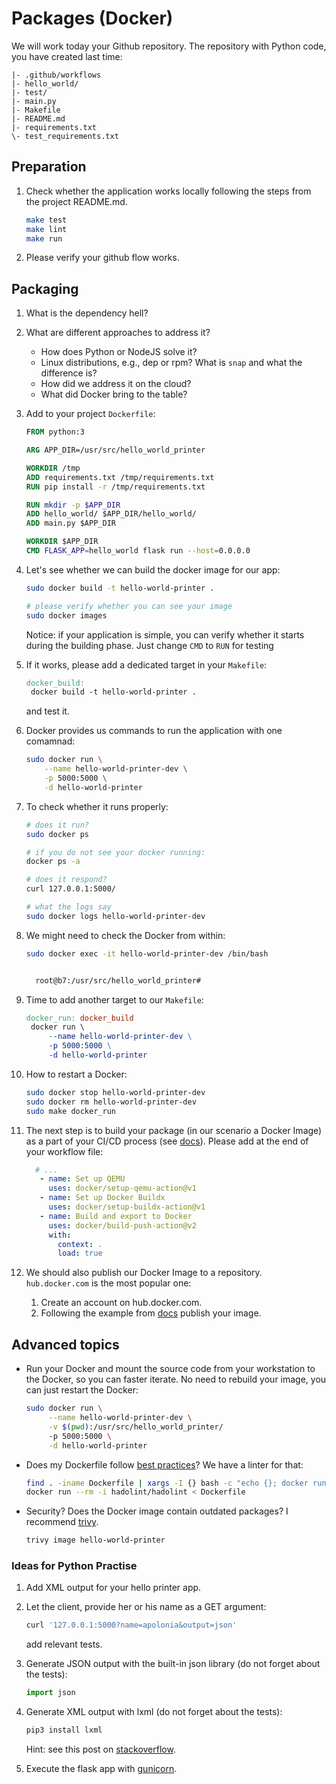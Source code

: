 # Packages (Docker)

We will work today your Github repository. The repository with Python code, you have created last time:

```text
|- .github/workflows
|- hello_world/
|- test/
|- main.py
|- Makefile
|- README.md
|- requirements.txt
\- test_requirements.txt
```

## Preparation

1. Check whether the application works locally following the steps from the project README.md.

   ```bash
   make test
   make lint
   make run
   ```

2. Please verify your github flow works.

## Packaging

1. What is the dependency hell?

2. What are different approaches to address it?

   - How does Python or NodeJS solve it?
   - Linux distributions, e.g., dep or rpm? What is `snap` and what the difference is?
   - How did we address it on the cloud?
   - What did Docker bring to the table?

3. Add to your project `Dockerfile`:

   ```dockerfile
   FROM python:3

   ARG APP_DIR=/usr/src/hello_world_printer

   WORKDIR /tmp
   ADD requirements.txt /tmp/requirements.txt
   RUN pip install -r /tmp/requirements.txt

   RUN mkdir -p $APP_DIR
   ADD hello_world/ $APP_DIR/hello_world/
   ADD main.py $APP_DIR

   WORKDIR $APP_DIR
   CMD FLASK_APP=hello_world flask run --host=0.0.0.0
   ```  

4. Let's see whether we can build the docker image for our app:

   ```bash
   sudo docker build -t hello-world-printer .
   ```

   ```bash
   # please verify whether you can see your image
   sudo docker images 
   ```

   Notice: if your application is simple, you can verify whether it starts during the building phase. Just change `CMD` to `RUN` for testing

5. If it works, please add a dedicated target in your `Makefile`:

   ```makefile
   docker_build:
   	docker build -t hello-world-printer .
   ```

   and test it. 

6. Docker provides us commands to run the application with one comamnad:

   ```bash
   sudo docker run \
       --name hello-world-printer-dev \
       -p 5000:5000 \
       -d hello-world-printer
   ````

7. To check whether it runs properly:

   ```bash
   # does it run?
   sudo docker ps

   # if you do not see your docker running:
   docker ps -a
   ```

   ```bash
   # does it respond?
   curl 127.0.0.1:5000/
   ```

   ```bash
   # what the logs say
   sudo docker logs hello-world-printer-dev
   ```

8. We might need to check the Docker from within: 

   ```bash
   sudo docker exec -it hello-world-printer-dev /bin/bash


     root@b7:/usr/src/hello_world_printer# 
   ```

9. Time to add another target to our `Makefile`:

   ```makefile
   docker_run: docker_build
   	docker run \
   		--name hello-world-printer-dev \
   		-p 5000:5000 \
   		-d hello-world-printer
   ```

10. How to restart a Docker:

    ```bash
    sudo docker stop hello-world-printer-dev 
    sudo docker rm hello-world-printer-dev
    sudo make docker_run
    ```

11. The next step is to build your package (in our scenario a Docker Image) as a part of your CI/CD process (see [docs](https://github.com/marketplace/actions/build-and-push-docker-images)). Please add at the end of your workflow file:

    ```yaml
      # ...
       - name: Set up QEMU
         uses: docker/setup-qemu-action@v1
       - name: Set up Docker Buildx
         uses: docker/setup-buildx-action@v1
       - name: Build and export to Docker
         uses: docker/build-push-action@v2
         with:
           context: .
           load: true
    ```

12. We should also publish our Docker Image to a repository. `hub.docker.com` is the most popular one:

    1. Create an account on hub.docker.com.
    2. Following the example from [docs](https://github.com/marketplace/actions/build-and-push-docker-images) publish your image.

<!--
13. Package and software versioning, read http://semver.org/ 

1. Zapoznaj się z opisem i napisz w swoich słowach co to jest Semantic Versioning:
Dlaczego MAY i MUST są z dużej litery?

Co to jest RFC 2119?

Opisz każde z pól następującej wersji:
1.0.1
1.3.2-1
1.4.5+1

2. Co to jest Calver (https://calver.org/)?
-->

## Advanced topics

- Run your Docker and mount the source code from your workstation to the Docker, so you can faster iterate. No need to rebuild your image, you can just restart the Docker:

  ```bash
  sudo docker run \
       --name hello-world-printer-dev \
       -v $(pwd):/usr/src/hello_world_printer/
       -p 5000:5000 \
       -d hello-world-printer
  ```

- Does my Dockerfile follow [best practices](https://github.com/wojciech12/workshop_kubernetes_and_cloudnative/tree/master/00_docker)? We have a linter for that:

  ```bash
  find . -iname Dockerfile | xargs -I {} bash -c "echo {}; docker run --rm -i hadolint/hadolint < {}"
  docker run --rm -i hadolint/hadolint < Dockerfile
  ```

- Security? Does the Docker image contain outdated packages? I recommend [trivy](https://hub.docker.com/r/aquasec/trivy).

  ```bash
  trivy image hello-world-printer
  ```

### Ideas for Python Practise

1. Add XML output for your hello printer app.

2. Let the client, provide her or his name as a GET argument:

   ```bash
   curl '127.0.0.1:5000?name=apolonia&output=json'
   ```

   add relevant tests.

3. Generate JSON output with the built-in json library (do not forget about the tests):

   ```python
   import json
   ```

4. Generate XML output with lxml (do not forget about the tests):

   ```bash
   pip3 install lxml
   ```

   Hint: see this post on [stackoverflow](https://stackoverflow.com/a/4470035).

5. Execute the flask app with [gunicorn](https://gunicorn.org/).
